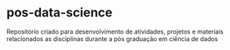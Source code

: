 # pos-data-science
Repositório criado para desenvolvimento de atividades, projetos e materiais relacionados as disciplinas durante a pós graduação em ciência de dados
